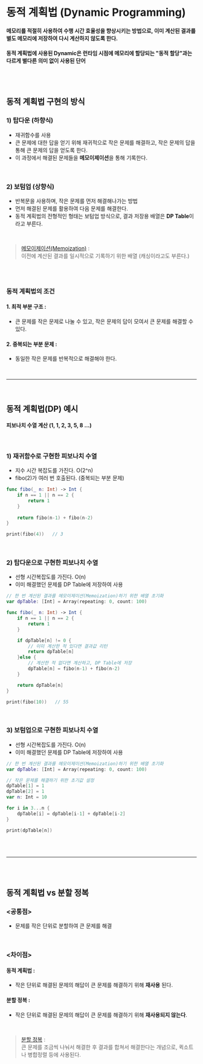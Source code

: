 # 동적 계획법 (Dynamic Programming)
#### 메모리를 적절히 사용하여 수행 시간 효율성을 향상시키는 방법으로, 이미 계산된 결과를 별도 메모리에 저장하여 다시 계산하지 않도록 한다.
#### 동적 계획법에 사용된 Dynamic은 런타임 시점에 메모리에 할당되는 "동적 할당"과는 다르게 별다른 의미 없이 사용된 단어

<br/>
<br/>

## 동적 계획법 구현의 방식

### 1) 탑다운 (하향식)
* 재귀함수를 사용
* 큰 문제에 대한 답을 얻기 위해 재귀적으로 작은 문제를 해결하고, 작은 문제의 답을 통해 큰 문제의 답을 얻도록 한다.
* 이 과정에서 해결된 문제들을 **메모이제이션**을 통해 기록한다.

<br/>

### 2) 보텀업 (상향식)
* 반복문을 사용하며, 작은 문제를 먼저 해결해나가는 방법
* 먼저 해결된 문제를 활용하여 다음 문제를 해결한다.
* 동적 계획법의 전형적인 형태는 보텀업 방식으로, 결과 저장용 배열은 **DP Table**이라고 부른다.

<br/>

> [메모이제이션(Memoization)](https://ko.wikipedia.org/wiki/메모이제이션) : <br/>
이전에 계산된 결과를 일시적으로 기록하기 위한 배열 (캐싱이라고도 부른다.)

<br>
<br>

### 동적 계획법의 조건
#### **1. 최적 부분 구조** :
* 큰 문제를 작은 문제로 나눌 수 있고, 작은 문제의 답이 모여서 큰 문제를 해결할 수 있다.
#### **2. 중복되는 부분 문제** :
* 동일한 작은 문제를 반복적으로 해결해야 한다.

<br/>

---

<br/>

## 동적 계획법(DP) 예시
#### 피보나치 수열 계산 (1, 1, 2, 3, 5, 8 ...)

<br/>

### 1) 재귀함수로 구현한 피보나치 수열
* 지수 시간 복잡도를 가진다. O(2^n)
* fibo(2)가 여러 번 호출된다. (중복되는 부분 문제)
```swift
func fibo(_ n: Int) -> Int {
    if n == 1 || n == 2 {
        return 1
    }
    
    return fibo(n-1) + fibo(n-2)
}

print(fibo(4))   // 3
```

<br/>

### 2) 탑다운으로 구현한 피보나치 수열
* 선형 시간복잡도를 가진다. O(n)
* 이미 해결했던 문제를 DP Table에 저장하여 사용
```swift
// 한 번 계산된 결과를 메모이제이션(Memoization)하기 위한 배열 초기화
var dpTable: [Int] = Array(repeating: 0, count: 100)

func fibo(_ n: Int) -> Int {
    if n == 1 || n == 2 {
        return 1
    }

    if dpTable[n] != 0 {
        // 이미 계산한 적 있다면 결과값 리턴
        return dpTable[n]
    }else {
        // 계산한 적 없다면 계산하고, DP Table에 저장
        dpTable[n] = fibo(n-1) + fibo(n-2)
    }

    return dpTable[n]
}

print(fibo(10))   // 55
```

<br/>

### 3) 보텀업으로 구현한 피보나치 수열
* 선형 시간복잡도를 가진다. O(n)
* 이미 해결했던 문제를 DP Table에 저장하여 사용
```swift
// 한 번 계산된 결과를 메모이제이션(Memoization)하기 위한 배열 초기화
var dpTable: [Int] = Array(repeating: 0, count: 100)

// 작은 문제를 해결하기 위한 초기값 설정
dpTable[1] = 1
dpTable[2] = 1
var n: Int = 10

for i in 3...n {
    dpTable[i] = dpTable[i-1] + dpTable[i-2]
}

print(dpTable[n])
```

<br/>
<br/>

---

<br/>
<br/>

## 동적 계획법 vs 분할 정복

### <공통점>
* 문제를 작은 단위로 분할하여 큰 문제를 해결

<br/>

### <차이점>
#### **동적 계획법 :**
* 작은 단위로 해결된 문제의 해답이 큰 문제를 해결하기 위해 **재사용** 된다.

#### **분할 정복 :**
* 작은 단위로 해결된 문제의 해답이 큰 문제를 해결하기 위해 **재사용되지 않는다**.

<br/>

> [분할 정복](https://namu.wiki/w/분할%20정복%20알고리즘) : <br/>
큰 문제를 조금씩 나눠서 해결한 후 결과를 합쳐서 해결한다는 개념으로, 퀵소트나 병합정렬 등에 사용된다.